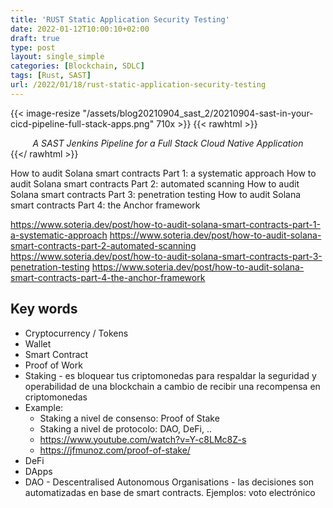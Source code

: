 ```yaml
---
title: 'RUST Static Application Security Testing'
date: 2022-01-12T10:00:10+02:00
draft: true
type: post
layout: single_simple
categories: [Blockchain, SDLC]
tags: [Rust, SAST]
url: /2022/01/18/rust-static-application-security-testing
---
```


{{< image-resize "/assets/blog20210904_sast_2/20210904-sast-in-your-cicd-pipeline-full-stack-apps.png" 710x >}}
{{< rawhtml >}}
<i><center>A SAST Jenkins Pipeline for a Full Stack Cloud Native Application</center></i>
{{</ rawhtml >}}


How to audit Solana smart contracts Part 1: a systematic approach
How to audit Solana smart contracts Part 2: automated scanning
How to audit Solana smart contracts Part 3: penetration testing
How to audit Solana smart contracts Part 4: the Anchor framework

https://www.soteria.dev/post/how-to-audit-solana-smart-contracts-part-1-a-systematic-approach
https://www.soteria.dev/post/how-to-audit-solana-smart-contracts-part-2-automated-scanning
https://www.soteria.dev/post/how-to-audit-solana-smart-contracts-part-3-penetration-testing
https://www.soteria.dev/post/how-to-audit-solana-smart-contracts-part-4-the-anchor-framework


<!--more--> 

## Key words

* Cryptocurrency / Tokens
* Wallet
* Smart Contract
* Proof of Work
* Staking - es bloquear tus criptomonedas para respaldar la seguridad y operabilidad de una blockchain a cambio de recibir una recompensa en criptomonedas
* Example:
   - Staking a nivel de consenso: Proof of Stake
   - Staking a nivel de protocolo: DAO, DeFi, ..
   - https://www.youtube.com/watch?v=Y-c8LMc8Z-s
   - https://jfmunoz.com/proof-of-stake/
* DeFi
* DApps
* DAO - Descentralised Autonomous Organisations - las decisiones son automatizadas en base de smart contracts. Ejemplos: voto electrónico
